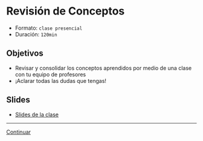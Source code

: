 # Revisión de Conceptos

- Formato: `clase presencial`
- Duración: `120min`

## Objetivos

- Revisar y consolidar los conceptos aprendidos por medio de una clase con tu equipo de profesores
- ¡Aclarar todas las dudas que tengas!

## Slides
- [Slides de la clase](link)

***
[Continuar](07-guided-exercises-workshop-program-structure.md)
